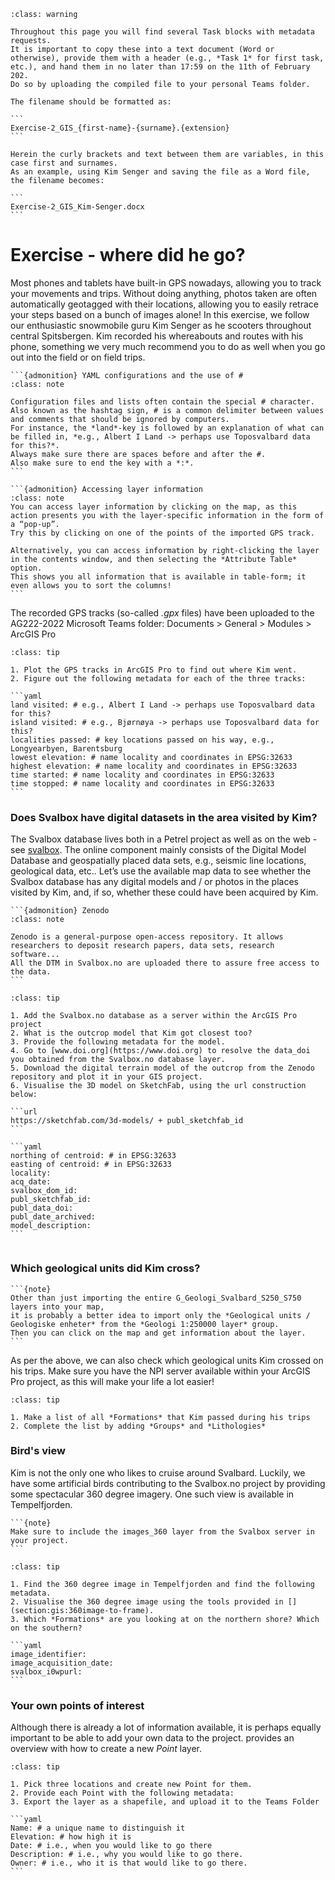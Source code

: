 ````{admonition} Assignment due date and formatting
:class: warning

Throughout this page you will find several Task blocks with metadata requests.
It is important to copy these into a text document (Word or otherwise), provide them with a header (e.g., *Task 1* for first task, etc.), and hand them in no later than 17:59 on the 11th of February 202.
Do so by uploading the compiled file to your personal Teams folder.

The filename should be formatted as:

```
Exercise-2_GIS_{first-name}-{surname}.{extension}
```

Herein the curly brackets and text between them are variables, in this case first and surnames.
As an example, using Kim Senger and saving the file as a Word file, the filename becomes:

```
Exercise-2_GIS_Kim-Senger.docx
```

````

# Exercise - where did he go?

Most phones and tablets have built-in GPS nowadays, allowing you to track your movements and trips.
Without doing anything, photos taken are often automatically geotagged with their locations, allowing you to easily retrace your steps based on a bunch of images alone!
In this exercise, we follow our enthusiastic snowmobile guru Kim Senger as he scooters throughout central Spitsbergen.
Kim recorded his whereabouts and routes with his phone, something we very much recommend you to do as well when you go out into the field or on field trips.

````{margin}
```{admonition} YAML configurations and the use of #
:class: note

Configuration files and lists often contain the special # character.
Also known as the hashtag sign, # is a common delimiter between values and comments that should be ignored by computers.
For instance, the *land*-key is followed by an explanation of what can be filled in, *e.g., Albert I Land -> perhaps use Toposvalbard data for this?*.
Always make sure there are spaces before and after the #.
Also make sure to end the key with a *:*.
```
````

````{margin}
```{admonition} Accessing layer information
:class: note
You can access layer information by clicking on the map, as this action presents you with the layer-specific information in the form of a “pop-up”.
Try this by clicking on one of the points of the imported GPS track.

Alternatively, you can access information by right-clicking the layer in the contents window, and then selecting the *Attribute Table* option.
This shows you all information that is available in table-form; it even allows you to sort the columns!
```
````

The recorded GPS tracks (so-called *.gpx* files) have been uploaded to the AG222-2022 Microsoft Teams folder: Documents > General > Modules > ArcGIS Pro

````{admonition} Task 1
:class: tip

1. Plot the GPS tracks in ArcGIS Pro to find out where Kim went.
2. Figure out the following metadata for each of the three tracks:

```yaml
land visited: # e.g., Albert I Land -> perhaps use Toposvalbard data for this?
island visited: # e.g., Bjørnøya -> perhaps use Toposvalbard data for this?
localities passed: # key locations passed on his way, e.g., Longyearbyen, Barentsburg
lowest elevation: # name locality and coordinates in EPSG:32633
highest elevation: # name locality and coordinates in EPSG:32633
time started: # name locality and coordinates in EPSG:32633
time stopped: # name locality and coordinates in EPSG:32633
```
````

### Does Svalbox have digital datasets in the area visited by Kim?

The Svalbox database lives both in a Petrel project as well as on the web -see [svalbox](www.svalbox.no/map).
The online component mainly consists of the Digital Model Database and geospatially placed data sets, e.g., seismic line locations, geological data, etc..
Let’s use the available map data to see whether the Svalbox database has any digital models and / or photos in the places visited by Kim, and, if so, whether these could have been acquired by Kim.

````{margin}
```{admonition} Zenodo
:class: note

Zenodo is a general-purpose open-access repository. It allows researchers to deposit research papers, data sets, research software...
All the DTM in Svalbox.no are uploaded there to assure free access to the data.
```
````

````{admonition} Task
:class: tip

1. Add the Svalbox.no database as a server within the ArcGIS Pro project
2. What is the outcrop model that Kim got closest too?
3. Provide the following metadata for the model.
4. Go to [www.doi.org](https://www.doi.org) to resolve the data_doi you obtained from the Svalbox.no database layer.
5. Download the digital terrain model of the outcrop from the Zenodo repository and plot it in your GIS project.
6. Visualise the 3D model on SketchFab, using the url construction below:

```url
https://sketchfab.com/3d-models/ + publ_sketchfab_id
```

```yaml
northing of centroid: # in EPSG:32633
easting of centroid: # in EPSG:32633
locality:
acq_date:
svalbox_dom_id:
publ_sketchfab_id:
publ_data_doi:
publ_date_archived:
model_description:
```


````

### Which geological units did Kim cross?

````{margin}
```{note}
Other than just importing the entire G_Geologi_Svalbard_S250_S750 layers into your map,
it is probably a better idea to import only the *Geological units / Geologiske enheter* from the *Geologi 1:250000 layer* group.
Then you can click on the map and get information about the layer.
```
````

As per the above, we can also check which geological units Kim crossed on his trips.
Make sure you have the NPI server available within your ArcGIS Pro project, as this will make your life a lot easier!

````{admonition} Task
:class: tip

1. Make a list of all *Formations* that Kim passed during his trips
2. Complete the list by adding *Groups* and *Lithologies*
````

### Bird's view

Kim is not the only one who likes to cruise around Svalbard.
Luckily, we have some artificial birds contributing to the Svalbox.no project by providing some spectacular 360 degree imagery.
One such view is available in Tempelfjorden.

````{margin}
```{note}
Make sure to include the images_360 layer from the Svalbox server in your project.
```
````

````{admonition} Task
:class: tip

1. Find the 360 degree image in Tempelfjorden and find the following metadata.
2. Visualise the 360 degree image using the tools provided in [](section:gis:360image-to-frame).
3. Which *Formations* are you looking at on the northern shore? Which on the southern?

```yaml
image_identifier:
image_acquisition_date:
svalbox_i0wpurl:
```

````

### Your own points of interest

Although there is already a lot of information available, it is perhaps equally important to be able to add your own data to the project.
[](section:gis:new_features) provides an overview with how to create a new *Point* layer.

````{admonition} Task
:class: tip

1. Pick three locations and create new Point for them.
2. Provide each Point with the following metadata:
3. Export the layer as a shapefile, and upload it to the Teams Folder

```yaml
Name: # a unique name to distinguish it
Elevation: # how high it is
Date: # i.e., when you would like to go there
Description: # i.e., why you would like to go there.
Owner: # i.e., who it is that would like to go there.
```

````
